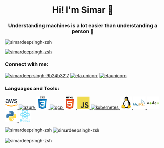 <h1 align="center"> Hi! I'm Simar 🥷 </h1>
<h3 align="center">Understanding machines is a lot easier than understanding a person 🖤 </h3>

<p align="left"> <img src="https://komarev.com/ghpvc/?username=simardeepsingh-zsh&label=Profile%20views&color=0e75b6&style=flat" alt="simardeepsingh-zsh" /> </p>

<p align="left"> <a href="https://github-profile-trophy.vercel.app/?username=ryo-ma&theme=dracula
"><img src="https://github-profile-trophy.vercel.app/?username=simardeepsingh-zsh" alt="simardeepsingh-zsh" /></a> </p>

<h3 align="left">Connect with me:</h3>
<p align="left">
<a href="https://linkedin.com/in/simardeep-singh-9b24b3217" target="blank"><img align="center" src="https://raw.githubusercontent.com/rahuldkjain/github-profile-readme-generator/master/src/images/icons/Social/linked-in-alt.svg" alt="simardeep-singh-9b24b3217" height="30" width="40" /></a>
<a href="https://instagram.com/eta.unicorn" target="blank"><img align="center" src="https://raw.githubusercontent.com/rahuldkjain/github-profile-readme-generator/master/src/images/icons/Social/instagram.svg" alt="eta.unicorn" height="30" width="40" /></a>
<a href="https://www.youtube.com/c/etaunicorn" target="blank"><img align="center" src="https://raw.githubusercontent.com/rahuldkjain/github-profile-readme-generator/master/src/images/icons/Social/youtube.svg" alt="etaunicorn" height="30" width="40" /></a>
</p>

<h3 align="left">Languages and Tools:</h3>
<p align="left"> <a href="https://aws.amazon.com" target="_blank" rel="noreferrer"> <img src="https://raw.githubusercontent.com/devicons/devicon/master/icons/amazonwebservices/amazonwebservices-original-wordmark.svg" alt="aws" width="40" height="40"/> </a> <a href="https://azure.microsoft.com/en-in/" target="_blank" rel="noreferrer"> <img src="https://www.vectorlogo.zone/logos/microsoft_azure/microsoft_azure-icon.svg" alt="azure" width="40" height="40"/> </a> <a href="https://www.w3schools.com/css/" target="_blank" rel="noreferrer"> <img src="https://raw.githubusercontent.com/devicons/devicon/master/icons/css3/css3-original-wordmark.svg" alt="css3" width="40" height="40"/> </a> <a href="https://cloud.google.com" target="_blank" rel="noreferrer"> <img src="https://www.vectorlogo.zone/logos/google_cloud/google_cloud-icon.svg" alt="gcp" width="40" height="40"/> </a> <a href="https://www.w3.org/html/" target="_blank" rel="noreferrer"> <img src="https://raw.githubusercontent.com/devicons/devicon/master/icons/html5/html5-original-wordmark.svg" alt="html5" width="40" height="40"/> </a> <a href="https://developer.mozilla.org/en-US/docs/Web/JavaScript" target="_blank" rel="noreferrer"> <img src="https://raw.githubusercontent.com/devicons/devicon/master/icons/javascript/javascript-original.svg" alt="javascript" width="40" height="40"/> </a> <a href="https://kubernetes.io" target="_blank" rel="noreferrer"> <img src="https://www.vectorlogo.zone/logos/kubernetes/kubernetes-icon.svg" alt="kubernetes" width="40" height="40"/> </a> <a href="https://www.linux.org/" target="_blank" rel="noreferrer"> <img src="https://raw.githubusercontent.com/devicons/devicon/master/icons/linux/linux-original.svg" alt="linux" width="40" height="40"/> </a> <a href="https://www.mysql.com/" target="_blank" rel="noreferrer"> <img src="https://raw.githubusercontent.com/devicons/devicon/master/icons/mysql/mysql-original-wordmark.svg" alt="mysql" width="40" height="40"/> </a> <a href="https://nodejs.org" target="_blank" rel="noreferrer"> <img src="https://raw.githubusercontent.com/devicons/devicon/master/icons/nodejs/nodejs-original-wordmark.svg" alt="nodejs" width="40" height="40"/> </a> <a href="https://www.python.org" target="_blank" rel="noreferrer"> <img src="https://raw.githubusercontent.com/devicons/devicon/master/icons/python/python-original.svg" alt="python" width="40" height="40"/> </a> <a href="https://reactjs.org/" target="_blank" rel="noreferrer"> <img src="https://raw.githubusercontent.com/devicons/devicon/master/icons/react/react-original-wordmark.svg" alt="react" width="40" height="40"/> </a> 

<p><img align="left" src="https://github-readme-stats.vercel.app/api/top-langs?username=simardeepsingh-zsh&show_icons=true&locale=en&layout=compact" alt="simardeepsingh-zsh" /></p>

<p>&nbsp;<img align="center" src="https://github-readme-stats.vercel.app/api?username=simardeepsingh-zsh&show_icons=true&locale=en" alt="simardeepsingh-zsh" /></p>

<p><img align="center" src="https://github-readme-streak-stats.herokuapp.com/?user=simardeepsingh-zsh&" alt="simardeepsingh-zsh" /></p>

